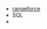 - [rangeforce](https://keycloak.rangeforce.com/auth/realms/rangeforce/protocol/openid-connect/auth?client_id=frontend&redirect_uri=https%3A%2F%2Fportal.rangeforce.com%2F&state=a30599d6-f177-4c2d-88e6-9039f34fb9a4&response_mode=fragment&response_type=code&scope=openid&nonce=041a9e77-83cf-475e-8322-71b822131e24)
- SQL
-